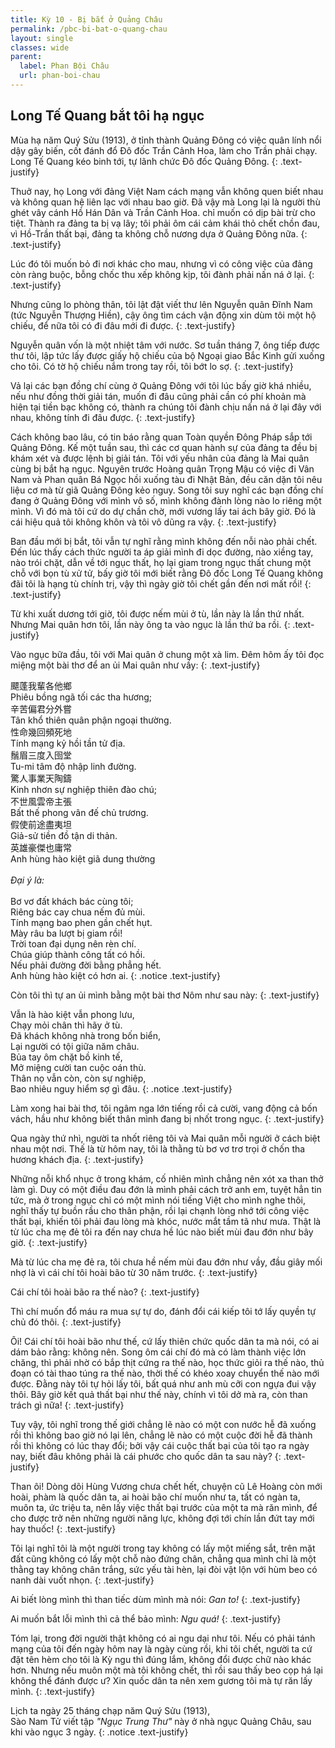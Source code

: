 ```yaml
---
title: Kỳ 10 - Bị bắt ở Quảng Châu
permalink: /pbc-bi-bat-o-quang-chau
layout: single
classes: wide
parent:
  label: Phan Bội Châu
  url: phan-boi-chau
---
```


## Long Tế Quang bắt tôi hạ ngục
Mùa hạ năm Quý Sửu (1913), ở tỉnh thành Quảng Đông có việc quân lính nổi dậy gây biến, cốt đánh đổ Đô đốc Trần Cảnh Hoa, làm cho Trần phải chạy. Long Tế Quang kéo binh tới, tự lãnh chức Đô đốc Quảng Đông.
{: .text-justify}

Thuở nay, họ Long với đảng Việt Nam cách mạng vẫn không quen biết nhau và không quan hệ liên lạc với nhau bao giờ. Đã vậy mà Long lại là người thù ghét vây cánh Hồ Hán Dân và Trần Cảnh Hoa. chỉ muốn có dịp bài trừ cho tiệt. Thành ra đảng ta bị vạ lây; tôi phải ôm cái cảm khái thỏ chết chồn đau, vì Hồ-Trần thất bại, đảng ta không chỗ nương dựa ở Quảng Đông nữa.
{: .text-justify}

Lúc đó tôi muốn bỏ đi nơi khác cho mau, nhưng vì có công việc của đảng còn ràng buộc, bỗng chốc thu xếp không kịp, tôi đành phải nấn ná ở lại.
{: .text-justify}

Nhưng cũng lo phòng thân, tôi lật đật viết thư lên Nguyễn quân Đĩnh Nam (tức Nguyễn Thượng Hiền), cậy ông tìm cách vận động xin dùm tôi một hộ chiếu, để nữa tôi có đi đâu mới đi được.
{: .text-justify}

Nguyễn quân vốn là một nhiệt tâm với nước. Sơ tuần tháng 7, ông tiếp được thư tôi, lập tức lấy được giấy hộ chiếu của bộ Ngoại giao Bắc Kinh gửi xuống cho tôi. Có tờ hộ chiếu nắm trong tay rồi, tôi bớt lo sợ.
{: .text-justify}

Vả lại các bạn đồng chí cùng ở Quảng Đông với tôi lúc bấy giờ khá nhiều, nếu như đồng thời giải tán, muốn đi đâu cũng phải cần có phí khoản mà hiện tại tiền bạc không có, thành ra chúng tôi đành chịu nấn ná ở lại đây với nhau, không tính đi đâu được.
{: .text-justify}

Cách không bao lâu, có tin báo rằng quan Toàn quyền Đông Pháp sắp tới Quảng Đông. Kế một tuần sau, thì các cơ quan hành sự của đảng ta đều bị khám xét và được lệnh bị giải tán. Tôi với yếu nhân của đảng là Mai quân cùng bị bắt hạ ngục. Nguyên trước Hoàng quân Trọng Mậu có việc đi Vân Nam và Phan quân Bá Ngọc hồi xuống tàu đi Nhật Bản, đều căn dặn tôi nêu liệu cơ mà từ giã Quảng Đông kẻo nguy. Song tôi suy nghĩ các bạn đồng chí đang ở Quảng Đông với mình vô số, mình không đành lòng nào lo riêng một mình. Vì đó mà tôi cứ do dự chần chờ, mới vương lấy tai ách bây giờ. Đó là cái hiệu quả tôi không khôn và tôi vô dũng ra vậy.
{: .text-justify}

Ban đầu mới bị bắt, tôi vẫn tự nghĩ rằng mình không đến nỗi nào phải chết. Đến lúc thấy cách thức người ta áp giải mình đi dọc đường, nào xiềng tay, nào trói chặt, dẫn về tới ngục thất, họ lại giam trong ngục thất chung một chỗ với bọn tù xử tử, bấy giờ tôi mới biết rằng Đô đốc Long Tế Quang không đãi tôi là hạng tù chính trị, vậy thì ngày giờ tôi chết gần đến nơi mất rồi!
{: .text-justify}

Từ khi xuất dương tới giờ, tôi được nếm mùi ở tù, lần này là lần thứ nhất. Nhưng Mai quân hơn tôi, lần này ông ta vào ngục là lần thứ ba rồi.
{: .text-justify}

Vào ngục bữa đầu, tôi với Mai quân ở chung một xà lim. Đêm hôm ấy tôi đọc miệng một bài thơ để an ủi Mai quân như vầy:
{: .text-justify}

飃蓬我輩各他鄉\
Phiêu bồng ngã tối các tha hương;\
辛苦偏君分外嘗\
Tân khổ thiên quân phận ngoại thường.\
性命幾回頻死地\
Tính mạng kỷ hồi tần tử địa.\
鬚眉三度入囹堂\
Tu-mi tâm độ nhập linh đường.\
驚人事業天陶鑄\
Kinh nhơn sự nghiệp thiên đào chú;\
不世風雲帝主張\
Bất thế phong vân đế chủ trương.\
假使前途盡夷坦\
Giả-sử tiền đồ tận di thản.\
英雄豪傑也庸常\
Anh hùng hào kiệt giã dung thường\
 \
*Đại ý là:*\
 \
Bơ vơ đất khách bác cùng tôi;\
Riêng bác cay chua nếm đủ mùi.\
Tính mạng bao phen gần chết hụt.\
Mày râu ba lượt bị giam rồi!\
Trời toan đại dụng nên rèn chí.\
Chúa giúp thành công tất có hồi.\
Nếu phải đường đời bằng phẳng hết.\
Anh hùng hào kiệt có hơn ai.
{: .notice .text-justify}

Còn tôi thì tự an ủi mình bằng một bài thơ Nôm như sau này:
{: .text-justify}

Vẫn là hào kiệt vẫn phong lưu,\
Chạy mỏi chân thì hãy ở tù.\
Đã khách không nhà trong bốn biển,\
Lại người có tội giữa năm châu.\
Bủa tay ôm chặt bồ kinh tế,\
Mở miệng cười tan cuộc oán thù.\
Thân nọ vẫn còn, còn sự nghiệp,\
Bao nhiêu nguy hiểm sợ gì đâu.
{: .notice .text-justify}

Làm xong hai bài thơ, tôi ngâm nga lớn tiếng rồi cả cười, vang động cả bốn vách, hầu như không biết thân mình đang bị nhốt trong ngục.
{: .text-justify}

Qua ngày thứ nhì, người ta nhốt riêng tôi và Mai quân mỗi người ở cách biệt nhau một nơi. Thế là từ hôm nay, tôi là thằng tù bơ vơ trơ trọi ở chốn tha hương khách địa.
{: .text-justify}

Những nỗi khổ nhục ở trong khám, cố nhiên mình chẳng nên xót xa than thở làm gì. Duy có một điều đau đớn là mình phải cách trở anh em, tuyệt hẳn tin tức, mà ở trong ngục chỉ có một mình nói tiếng Việt cho mình nghe thôi, nghĩ thấy tự buồn rầu cho thân phận, rồi lại chạnh lòng nhớ tới công việc thất bại, khiến tôi phải đau lòng mà khóc, nước mắt tầm tã như mưa. Thật là từ lúc cha mẹ đẻ tôi ra đến nay chưa hề lúc nào biết mùi đau đớn như bây giờ.
{: .text-justify}

Mà từ lúc cha mẹ đẻ ra, tôi chưa hề nếm mùi đau đớn như vầy, đầu giây mối nhợ là vì cái chí tôi hoài bão từ 30 năm trước.
{: .text-justify}

Cái chí tôi hoài bão ra thế nào?
{: .text-justify}

Thì chí muốn đổ máu ra mua sự tự do, đánh đổi cái kiếp tôi tớ lấy quyền tự chủ đó thôi.
{: .text-justify}

Ôi! Cái chí tôi hoài bão như thế, cứ lấy thiên chức quốc dân ta mà nói, có ai dám bảo rằng: không nên. Song ôm cái chí đó mà có làm thành việc lớn chăng, thì phải nhờ có bắp thịt cứng ra thế nào, học thức giỏi ra thế nào, thủ đoạn có tài thao túng ra thế nào, thời thế có khéo xoay chuyển thế nào mới được. Đằng này tôi tự hỏi lấy tôi, bất quá như anh mù cỡi con ngựa đui vậy thôi. Bây giờ kết quả thất bại như thế này, chính vì tôi dở mà ra, còn than trách gì nữa!
{: .text-justify}

Tuy vậy, tôi nghĩ trong thế giới chẳng lẽ nào có một con nước hễ đã xuống rồi thì không bao giờ nó lại lên, chẳng lẽ nào có một cuộc đời hễ đã thành rồi thì không có lúc thay đổi; bởi vậy cái cuộc thất bại của tôi tạo ra ngày nay, biết đâu không phải là cái phước cho quốc dân ta sau này?
{: .text-justify}

Than ôi! Dòng dõi Hùng Vương chưa chết hết, chuyện cũ Lê Hoàng còn mới hoài, phàm là quốc dân ta, ai hoài bão chí muốn như ta, tất có ngàn ta, muôn ta, ức triệu ta, nên lấy việc thất bại trước của một ta mà răn mình, để cho được trở nên những người năng lực, không đợi tới chín lần đứt tay mới hay thuốc!
{: .text-justify}

Tôi lại nghĩ tôi là một người trong tay không có lấy một miếng sắt, trên mặt đất cũng không có lấy một chỗ nào đứng chân, chẳng qua mình chỉ là một thằng tay không chân trắng, sức yếu tài hèn, lại đòi vật lộn với hùm beo có nanh dài vuốt nhọn. 
{: .text-justify}

Ai biết lòng mình thì than tiếc dùm mình mà nói: *Gan to!*
{: .text-justify}

Ai muốn bắt lỗi mình thì cả thể bảo mình: *Ngu quá!*
{: .text-justify}

Tóm lại, trong đời người thật không có ai ngu dại như tôi. Nếu có phải tánh mạng của tôi đến ngày hôm nay là ngày cùng rồi, khi tôi chết, người ta cứ đặt tên hèm cho tôi là Kỳ ngu thì đúng lắm, không đổi được chữ nào khác hơn. Nhưng nếu muôn một mà tôi không chết, thì rồi sau thấy beo cọp há lại không thể đánh được ư? Xin quốc dân ta nên xem gương tôi mà tự răn lấy mình.
{: .text-justify}

Lịch ta ngày 25 tháng chạp năm Quý Sửu (1913),\
Sào Nam Tử viết tập *"Ngục Trung Thư"* này ở nhà ngục Quảng Châu, sau khi vào ngục 3 ngày.
{: .notice .text-justify}